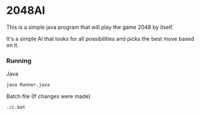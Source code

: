 # 2048AI
This is a simple java program that
will play the game 2048 by itself.

It's a simple AI that looks for all
possibilities and picks the best move 
based on it.

### Running

Java
```bat
java Runner.java
```

Batch file (If changes were made)
```bat
./c.bat
```
